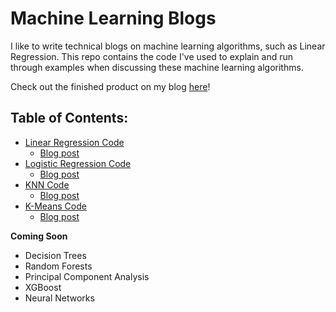 # Machine Learning Blogs

I like to write technical blogs on machine learning algorithms, such as Linear Regression.
This repo contains the code I've used to explain and run through examples when discussing these machine learning algorithms.

Check out the finished product on my blog [here](https://philliplagoc.wordpress.com/blog/)!

## Table of Contents:
- [Linear Regression Code](https://github.com/philliplagoc/Machine-Learning-Models-Blogs/blob/master/Linear%20Regression/Linear%20Regression%20Blog.ipynb)
    - [Blog post](https://philliplagoc.wordpress.com/2020/06/13/my-take-on-linear-regression-part-1/)
- [Logistic Regression Code](https://github.com/philliplagoc/Machine-Learning-Models-Blogs/blob/master/Logistic%20Regression/Logistic%20Regression%20Blog.ipynb)
    - [Blog post](https://philliplagoc.wordpress.com/2020/06/24/my-take-on-logistic-regression-part-1/)
- [KNN Code](https://github.com/philliplagoc/Machine-Learning-Models-Blogs/tree/master/KNN)
    - [Blog post](https://philliplagoc.wordpress.com/2020/07/11/my-take-on-k-nearest-neighbors-part-1/)
- [K-Means Code](https://github.com/philliplagoc/Machine-Learning-Models-Blogs/tree/master/KMeans)
    - [Blog post](https://philliplagoc.wordpress.com/2020/08/08/my-take-on-k-means-clustering-part-1/)

**Coming Soon**

- Decision Trees
- Random Forests
- Principal Component Analysis
- XGBoost
- Neural Networks


